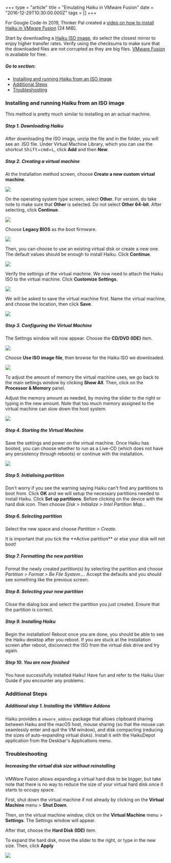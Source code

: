 +++
type = "article"
title = "Emulating Haiku in VMware Fusion"
date = "2016-12-29T10:30:00.000Z"
tags = []
+++

For Google Code-In 2019, Thinker Pal created a [video on how to install Haiku in VMware Fusion](http://haiku-files.org/files/media/GCI-2019_VMware_Fusion_Thinker-Pal.mp4) [24 MiB].

Start by downloading a [Haiku ISO image](http://www.haiku-os.org/get-haiku), do select the closest mirror to enjoy higher transfer rates. Verify using the checksums to make sure that the downloaded files are not corrupted as they are big files. [VMware Fusion](http://www.vmware.com/products/fusion/) is available for free.

##### Go to section:
*   [Installing and running Haiku from an ISO image](#part_iso)
*   [Additional Steps](#part_additional)
*   [Troubleshooting](#part_trouble)

### Installing and running Haiku from an ISO image <a name="part_iso"></a>

This method is pretty much similar to installing on an actual machine.

##### Step 1. Downloading Haiku

After downloading the ISO image, unzip the file and in the folder, you will see an .ISO file. Under Virtual Machine Library, which you can use the shortcut <kbd>Shift</kbd>+<kbd>cmd</kbd>+<kbd>L</kbd>, click **Add** and then **New**.

##### Step 2. Creating a virtual machine

At the Installation method screen, choose **Create a new custom virtual machine**.

![](/files/guides/virtualizing/vmware-fusion/new-vm-step-1.png)

On the operating system type screen, select **Other**. For version, do take note to make sure that **Other** is selected. Do not select **Other 64-bit**. After selecting, click **Continue**.

![](/files/guides/virtualizing/vmware-fusion/new-vm-step-2.png)

Choose **Legacy BIOS** as the boot firmware.

![](/files/guides/virtualizing/vmware-fusion/select-firmware.png)

Then, you can choose to use an existing virtual disk or create a new one. The default values should be enough to install Haiku. Click **Continue**.

![](/files/guides/virtualizing/vmware-fusion/virtual-disk.png)

Verify the settings of the virtual machine. We now need to attach the Haiku ISO to the virtual machine. Click **Customize Settings**.

![](/files/guides/virtualizing/vmware-fusion/vm-summary.png)

We will be asked to save the virtual machine first. Name the virtual machine, and choose the location, then click **Save**.

![](/files/guides/virtualizing/vmware-fusion/name-loc.png)

##### Step 3. Configuring the Virtual Machine

The Settings window will now appear. Choose the **CD/DVD (IDE)** item.

![](/files/guides/virtualizing/vmware-fusion/vm-settings.png)

Choose **Use ISO image file**, then browse for the Haiku ISO we downloaded.

![](/files/guides/virtualizing/vmware-fusion/vm-cd-dvd.png)

To adjust the amount of memory the virtual machine uses, we go back to the main settings window by clicking **Show All**. Then, click on the **Processor & Memory** panel.

Adjust the memory amount as needed, by moving the slider to the right or typing in the new amount. Note that too much memory assigned to the virtual machine can slow down the host system.

![](/files/guides/virtualizing/vmware-fusion/vm-memory.png)

##### Step 4. Starting the Virtual Machine

Save the settings and power on the virtual machine. Once Haiku has booted, you can choose whether to run as a Live-CD (which does not have any persistency through reboots) or continue with the installation.

![](/files/guides/virtualizing/vmware-fusion/vmware-haiku.png)

##### Step 5. Initialising partition

Don't worry if you see the warning saying Haiku can't find any partitions to boot from. Click **OK** and we will setup the necessary partitions needed to install Haiku. Click **Set up partitions**. Before clicking on the device with the hard disk icon. Then choose *Disk > Initialize > Intel Partition Map…*

##### Step 6. Selecting partition

Select the new space and choose *Partition > Create*.

<div class="box-info">It is important that you tick the **Active partition** or else your disk will not boot!</div>

##### Step 7. Formatting the new partition

Format the newly created partition(s) by selecting the partition and choose *Partition > Format > Be File System…*. Accept the defaults and you should see something like the previous screen.

##### Step 8. Selecting your new partition

Close the dialog box and select the partition you just created. Ensure that the partition is correct.

##### Step 9. Installing Haiku

Begin the installation! Reboot once you are done, you should be able to see the Haiku desktop after you reboot. If you are stuck at the installation screen after reboot, disconnect the ISO from the virtual disk drive and try again.

##### Step 10. You are now finished

You have successfully installed Haiku! Have fun and refer to the Haiku User Guide if you encounter any problems.  

### Additional Steps<a name="part_additional"></a>

##### Additional step 1. Installing the VMWare Addons

Haiku provides a `vmware_addons` package that allows clipboard sharing between Haiku and the macOS host, mouse sharing (so that the mouse can seamlessly enter and quit the VM window), and disk compacting (reducing the sizes of auto-expanding virtual disks). Install it with the HaikuDepot application from the Deskbar's Applications menu.

### Troubleshooting<a name="part_trouble"></a>

##### Increasing the virtual disk size without reinstalling

VMWare Fusion allows expanding a virtual hard disk to be bigger, but take note that there is no way to reduce the size of your virtual hard disk once it starts to occupy space.

First, shut down the virtual machine if not already by clicking on the **Virtual Machine** menu > **Shut Down**.

Then, on the virtual machine window, click on the **Virtual Machine** menu > **Settings**. The Settings window will appear.

After that, choose the **Hard Disk (IDE)** item.

To expand the hard disk, move the slider to the right, or type in the new size. Then, click **Apply**

![](/files/guides/virtualizing/vmware-fusion/harddisk.png)
